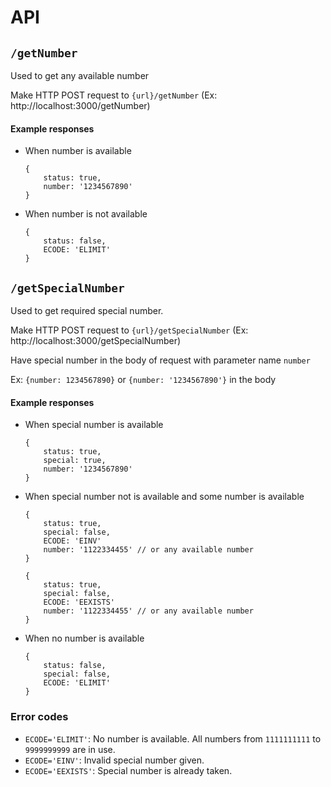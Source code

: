 # API

## `/getNumber`
Used to get any available number

Make HTTP POST request to `{url}/getNumber` (Ex: http://localhost:3000/getNumber)

#### Example responses
* When number is available
    ```
    {
        status: true,
        number: '1234567890'
    }
    ```

* When number is not available
    ```
    {
        status: false,
        ECODE: 'ELIMIT'
    }
    ```

## `/getSpecialNumber`
Used to get required special number.

Make HTTP POST request to `{url}/getSpecialNumber` (Ex: http://localhost:3000/getSpecialNumber)

Have special number in the body of request with parameter name `number`

Ex: `{number: 1234567890}` or `{number: '1234567890'}` in the body

#### Example responses
* When special number is available
    ```
    {
        status: true,
        special: true,
        number: '1234567890'
    }
    ```

* When special number not is available and some number is available
    ```
    {
        status: true,
        special: false,
        ECODE: 'EINV'
        number: '1122334455' // or any available number
    }
    ```
    ```
    {
        status: true,
        special: false,
        ECODE: 'EEXISTS'
        number: '1122334455' // or any available number
    }
    ```

* When no number is available
    ```
    {
        status: false,
        special: false,
        ECODE: 'ELIMIT'
    }
    ```

### Error codes
* `ECODE='ELIMIT'`: No number is available. All numbers from `1111111111` to `9999999999` are in use.
* `ECODE='EINV'`: Invalid special number given.
* `ECODE='EEXISTS'`: Special number is already taken.
